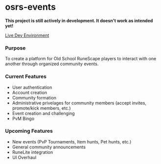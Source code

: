 # osrs-events

**This project is still actively in development. It doesn't work as intended yet!**

[Live Dev Environment](https://osrs-events.web.app/)

### Purpose
To create a platform for Old School RuneScape players to interact with one another through organized community events. 

### Current Features
* User authentication
* Account creation
* Community formation
* Administrative privelages for community members (accept invites, promote/kick members, etc.)
* Event creation and challenging
* PvM Bingo 

### Upcoming Features
* New events (PvP Tournaments, Item hunts, Pet hunts, etc.)
* General community announcements
* RuneLite integration
* UI Overhaul 
